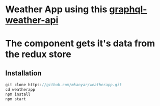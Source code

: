 # Weather App using this [graphql-weather-api](https://github.com/konstantinmuenster/graphql-weather-api)
# The component gets it's data from the redux store

## Installation
```javascript
git clone https://github.com/mkanyar/weatherapp.git
cd weatherapp
npm install
npm start
```
